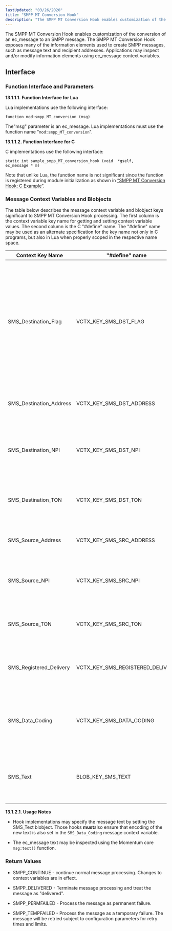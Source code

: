 ```yaml
---
lastUpdated: "03/26/2020"
title: "SMPP MT Conversion Hook"
description: "The SMPP MT Conversion Hook enables customization of the conversion of an ec message to an SMPP message The SMPP MT Conversion Hook exposes many of the information elements used to create SMPP messages such as message text and recipient addresses Applications may inspect and or modify information elements using..."
---
```



The SMPP MT Conversion Hook enables customization of the conversion of an ec_message to an SMPP message. The SMPP MT Conversion Hook exposes many of the information elements used to create SMPP messages, such as message text and recipient addresses. Applications may inspect and/or modify information elements using ec_message context variables.

## <a name="SMPPMTConversionHook.interface"></a> Interface

### <a name="idp731200"></a> Function Interface and Parameters

**<a name="idp732352"></a> 13.1.1.1. Function Interface for Lua**

Lua implementations use the following interface:

`function mod:smpp_MT_conversion (msg)`

The"msg" parameter is an ec_message. Lua implementations must use the function name "`mod:smpp_MT_conversion`".

**<a name="idp736016"></a> 13.1.1.2. Function Interface for C**

C implementations use the following interface:

```
static int sample_smpp_MT_conversion_hook (void  *gself,
ec_message * m)
```

Note that unlike Lua, the function name is not significant since the function is registered during module initialization as shown in [“SMPP MT Conversion Hook: C Example”](/momentum/mobile/mobile-developer-guide/smppmt-conversion-hook-examples#SMPP_MT_Conversion_Hook.c).

### <a name="idp703472"></a> Message Context Variables and Blobjects

The table below describes the message context variable and blobject keys significant to SMPP MT Conversion Hook processing. The first column is the context variable key name for getting and setting context variable values. The second column is the C "#define" name. The "#define" name may be used as an alternate specification for the key name not only in C programs, but also in Lua when properly scoped in the respective name space.

<a name="SMPP_MT_Conversion_ec_message_Context_Variables"></a> 


| Context Key Name | "#define" name | Description |
| --- | --- | --- |
| SMS_Destination_Flag | VCTX_KEY_SMS_DST_FLAG | SMS destination flag to indicate the address type of dst_addr.1 for SME address, 2 for Distribution List NameThis context variable is only significant when using submit_multi. |
| SMS_Destination_Address | VCTX_KEY_SMS_DST_ADDRESS | SMS destination address to set in SMPP message submission |
| SMS_Destination_NPI | VCTX_KEY_SMS_DST_NPI | SMS destination numbering plan indicator to set in SMPP message submission |
| SMS_Destination_TON | VCTX_KEY_SMS_DST_TON | SMS destination type of number to set in SMPP message submission |
| SMS_Source_Address | VCTX_KEY_SMS_SRC_ADDRESS | SMS source address to set in SMPP message submission |
| SMS_Source_NPI | VCTX_KEY_SMS_SRC_NPI | SMS source numbering plan indicator to set in SMPP message submission |
| SMS_Source_TON | VCTX_KEY_SMS_SRC_TON | SMS source type of number to set in SMPP message submission |
| SMS_Registered_Delivery | VCTX_KEY_SMS_REGISTERED_DELIVERY | registered delivery to set the type of delivery report on a per message basis |
| SMS_Data_Coding | VCTX_KEY_SMS_DATA_CODING | data coding of the SMS message text to set in SMPP message submission (not pre-populated) |
| SMS_Text | BLOB_KEY_SMS_TEXT | blob of the SMS message text to set in SMPP submission (not pre-populated) |

**<a name="idp752736"></a> 13.1.2.1. Usage Notes**

*   Hook implementations may specify the message text by setting the SMS_Text blobject. Those hooks **must**also ensure that encoding of the new text is also set in the `SMS_Data_Coding` message context variable.

*   The ec_message text may be inspected using the Momentum core `msg:text()` function.

### <a name="idp758416"></a> Return Values

*   SMPP_CONTINUE - continue normal message processing. Changes to context variables are in effect.

*   SMPP_DELIVERED - Terminate message processing and treat the message as "delivered".

*   SMPP_PERMFAILED - Process the message as permanent failure.

*   SMPP_TEMPFAILED - Process the message as a temporary failure. The message will be retried subject to configuration parameters for retry times and limits.